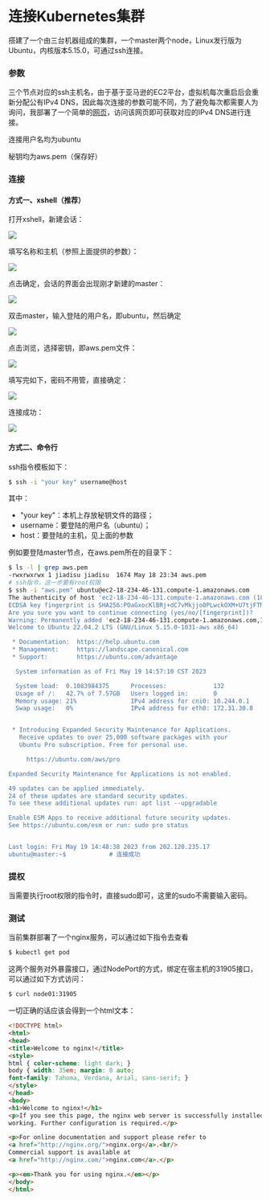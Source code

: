 # 连接Kubernetes集群

搭建了一个由三台机器组成的集群，一个master两个node，Linux发行版为Ubuntu，内核版本5.15.0，可通过ssh连接。

### 参数

三个节点对应的ssh主机名，由于基于亚马逊的EC2平台，虚拟机每次重启后会重新分配公有IPv4 DNS，因此每次连接的参数可能不同，为了避免每次都需要人为询问，我部署了一个简单的[网页](http://121.36.241.50:20143)，访问该网页即可获取对应的IPv4 DNS进行连接。

连接用户名均为ubuntu

秘钥均为aws.pem（保存好）

### 连接

#### 方式一、xshell（推荐）

打开xshell，新建会话：

![](./imgs/xshell-1.png)

填写名称和主机（参照上面提供的参数）：

![](./imgs/xshell-2.png)

点击确定，会话的界面会出现刚才新建的master：

![](./imgs/xshell-3.png)

双击master，输入登陆的用户名，即ubuntu，然后确定

![](./imgs/xshell-4.png)

点击浏览，选择密钥，即aws.pem文件：

![](./imgs/xshell-5.png)

填写完如下，密码不用管，直接确定：

![](./imgs/xshell-6.png)

连接成功：

![](./imgs/xshell-7.png)

#### 方式二、命令行

ssh指令模板如下：

```bash
$ ssh -i "your key" username@host
```

其中：

- "your key"：本机上存放秘钥文件的路径；
- username：要登陆的用户名（ubuntu）；
- host：要登陆的主机，见上面的参数

例如要登陆master节点，在aws.pem所在的目录下：

```bash
$ ls -l | grep aws.pem
-rwxrwxrwx 1 jiadisu jiadisu  1674 May 18 23:34 aws.pem
# ssh指令，这一步要有root权限
$ ssh -i "aws.pem" ubuntu@ec2-18-234-46-131.compute-1.amazonaws.com
The authenticity of host 'ec2-18-234-46-131.compute-1.amazonaws.com (18.234.46.131)' can't be established.
ECDSA key fingerprint is SHA256:POaGxocKlBRj+dC7vMkjjo0PLwckOXM+U7tjFTMDBqU.
Are you sure you want to continue connecting (yes/no/[fingerprint])?	# yes
Warning: Permanently added 'ec2-18-234-46-131.compute-1.amazonaws.com,18.234.46.131' (ECDSA) to the list of known hosts.
Welcome to Ubuntu 22.04.2 LTS (GNU/Linux 5.15.0-1031-aws x86_64)

 * Documentation:  https://help.ubuntu.com
 * Management:     https://landscape.canonical.com
 * Support:        https://ubuntu.com/advantage

  System information as of Fri May 19 14:57:10 CST 2023

  System load:  0.1083984375      Processes:             132
  Usage of /:   42.7% of 7.57GB   Users logged in:       0
  Memory usage: 21%               IPv4 address for cni0: 10.244.0.1
  Swap usage:   0%                IPv4 address for eth0: 172.31.30.8


 * Introducing Expanded Security Maintenance for Applications.
   Receive updates to over 25,000 software packages with your
   Ubuntu Pro subscription. Free for personal use.

     https://ubuntu.com/aws/pro

Expanded Security Maintenance for Applications is not enabled.

49 updates can be applied immediately.
24 of these updates are standard security updates.
To see these additional updates run: apt list --upgradable

Enable ESM Apps to receive additional future security updates.
See https://ubuntu.com/esm or run: sudo pro status


Last login: Fri May 19 14:48:38 2023 from 202.120.235.17
ubuntu@master:~$			# 连接成功
```

### 提权

当需要执行root权限的指令时，直接sudo即可，这里的sudo不需要输入密码。

### 测试

当前集群部署了一个nginx服务，可以通过如下指令去查看

```bash
$ kubectl get pod
```

这两个服务对外暴露接口，通过NodePort的方式，绑定在宿主机的31905接口，可以通过如下方式访问：

```bash
$ curl node01:31905
```

一切正确的话应该会得到一个html文本：

```html
<!DOCTYPE html>
<html>
<head>
<title>Welcome to nginx!</title>
<style>
html { color-scheme: light dark; }
body { width: 35em; margin: 0 auto;
font-family: Tahoma, Verdana, Arial, sans-serif; }
</style>
</head>
<body>
<h1>Welcome to nginx!</h1>
<p>If you see this page, the nginx web server is successfully installed and
working. Further configuration is required.</p>

<p>For online documentation and support please refer to
<a href="http://nginx.org/">nginx.org</a>.<br/>
Commercial support is available at
<a href="http://nginx.com/">nginx.com</a>.</p>

<p><em>Thank you for using nginx.</em></p>
</body>
</html>
```